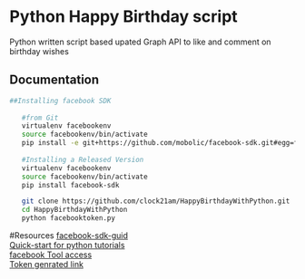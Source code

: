 # Python Happy Birthday script

Python written script based upated Graph API to like and comment on birthday wishes 

## Documentation

```sh
##Installing facebook SDK
   
   #from Git 
   virtualenv facebookenv
   source facebookenv/bin/activate
   pip install -e git+https://github.com/mobolic/facebook-sdk.git#egg=facebook-sdk 
   
   #Installing a Released Version
   virtualenv facebookenv
   source facebookenv/bin/activate
   pip install facebook-sdk

   git clone https://github.com/clock21am/HappyBirthdayWithPython.git
   cd HappyBirthdayWithPython
   python facebooktoken.py

```

#Resources
[facebook-sdk-guid](http://facebook-sdk.readthedocs.io/en/latest/index.html)<br />
[Quick-start for python tutorials](http://docs.python-requests.org/en/latest/user/quickstart/#timeouts)<br />
[facebook Tool access](https://developers.facebook.com/docs/graph-api)<br />
[Token genrated link](https://developers.facebook.com/tools/explorer/145634995501895/)<br />
 